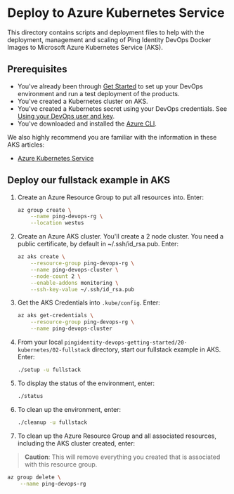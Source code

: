 # Deploy to Azure Kubernetes Service

This directory contains scripts and deployment files to help with the deployment, management and scaling of Ping Identity DevOps Docker Images to Microsoft Azure Kubernetes Service (AKS).

## Prerequisites

* You've already been through [Get Started](getStarted.md) to set up your DevOps environment and run a test deployment of the products.
* You've created a Kubernetes cluster on AKS. 
* You've created a Kubernetes secret using your DevOps credentials. See [Using your DevOps user and key](devopsUserKey.md#forK8s).
* You've downloaded and installed the [Azure CLI](https://docs.microsoft.com/cli/azure/install-azure-cli).

We also highly recommend you are familiar with the information in these AKS articles:

* [Azure Kubernetes Service](https://docs.microsoft.com/en-us/azure/aks/intro-kubernetes)

## Deploy our fullstack example in AKS

1. Create an Azure Resource Group to put all resources into. Enter:

   ```bash
   az group create \
       --name ping-devops-rg \
       --location westus
   ```

2. Create an Azure AKS cluster. You'll create a 2 node cluster. You need a public certificate, by default in ~/.ssh/id_rsa.pub. Enter:

   ```bash
   az aks create \
       --resource-group ping-devops-rg \
       --name ping-devops-cluster \
       --node-count 2 \
       --enable-addons monitoring \
       --ssh-key-value ~/.ssh/id_rsa.pub
   ```

3. Get the AKS Credentials into `.kube/config`. Enter:

   ```bash
   az aks get-credentials \
       --resource-group ping-devops-rg \
       --name ping-devops-cluster
   ```

4. From your local `pingidentity-devops-getting-started/20-kubernetes/02-fullstack` directory, start our fullstack example in AKS. Enter:

   ```bash
   ./setup -u fullstack
   ```

5. To display the status of the environment, enter:

   ```bash
   ./status
   ```

6. To clean up the environment, enter:

   ```bash
   ./cleanup -u fullstack
   ```

7. To clean up the Azure Resource Group and all associated resources, including the AKS cluster created, enter:

> **Caution**: This will remove everything you created that is associated with this resource group.

   ```bash
   az group delete \
       --name ping-devops-rg
   ```

